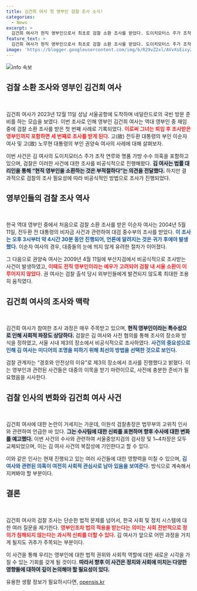 ```yaml
---
title: 김건희 여사 첫 영부인 검찰 조사 소식!
categories:
  - News
excerpt: >
  김건희 여사가 현직 영부인으로서 최초로 검찰 소환 조사를 받았다. 도이치모터스 주가 조작 및 명품 가방 수수 의혹과 관련된 이번 조사는 비공식적으로 진행되었고, 안전상의 이유로 제3의 장소에서 이루어졌다.
feature_text: >
  김건희 여사가 현직 영부인으로서 최초로 검찰 소환 조사를 받았다. 도이치모터스 주가 조작 및 명품 가방 수수 의혹과 관련된 이번 조사는 비공식적으로 진행되었고, 안전상의 이유로 제3의 장소에서 이루어졌다.
image: 'https://blogger.googleusercontent.com/img/b/R29vZ2xl/AVvXsEixyZcFfHzMRdzZMjFBmAUKJYCLCGyLL1o632UiGVXcaFdKo_bkvkuCioo0uUKlGfBVcT3P84aROyZIXSBEx3Aw5nCQ3pTgDom1WDC4m8eifvWiAmWEEVb4x6G_l8C0QH225ldMjyaFvpxGEBGNO37VmDTDMHGhJPq73UglMfDca1-0aw/s1600/blogspot.png'
---
```


<p><img src="https://blogger.googleusercontent.com/img/b/R29vZ2xl/AVvXsEixyZcFfHzMRdzZMjFBmAUKJYCLCGyLL1o632UiGVXcaFdKo_bkvkuCioo0uUKlGfBVcT3P84aROyZIXSBEx3Aw5nCQ3pTgDom1WDC4m8eifvWiAmWEEVb4x6G_l8C0QH225ldMjyaFvpxGEBGNO37VmDTDMHGhJPq73UglMfDca1-0aw/s1600/blogspot.png" alt="info 속보" /></p>

<h2 data-ke-size="size26">검찰 소환 조사와 영부인 김건희 여사</h2>

<p data-ke-size="size16">&nbsp;</p>

<p>김건희 여사가 2023년 12월 11일 성남 서울공항에 도착하며 네덜란드로의 국빈 방문 준비를 하는 모습을 보였다. 이번 조사로 인해 영부인 김건희 여사는 역대 영부인 중 재임 중에 검찰 소환 조사를 받은 첫 번째 사례로 기록되었다. <b><span style="color: #ee2323;">이로써 그녀는 퇴임 후 조사받은 영부인까지 포함하면 세 번째로 조사를 받게 된다.</span></b> 고(故) 전두환 대통령의 부인 이순자 여사 및 고(故) 노무현 대통령의 부인 권양숙 여사의 사레에 대해 살펴보자.</p>

<p>이번 사건은 김 여사의 도이치모터스 주가 조작 연루와 명품 가방 수수 의혹을 포함하고 있으며, 검찰은 이러한 사건에 대한 조사를 비공식적으로 진행해왔다. <b><span style="background-color: #21538527;">김 여사는 법률 대리인을 통해 “현직 영부인을 소환하는 것은 부적절하다”는 의견을 전달했다.</span></b> 하지만 결과적으로 검찰의 조사 필요성에 따라 비공식적인 방법으로 조사가 진행되었다.</p>

<h2 data-ke-size="size26">영부인들의 검찰 조사 역사</h2>

<p data-ke-size="size16">&nbsp;</p>

<p>한국 역대 영부인 중에서 처음으로 검찰 소환 조사를 받은 이순자 여사는 2004년 5월 11일, 전두환 전 대통령의 비자금 사건과 관련하여 대검 중수부의 조사를 받았다. <b><span style="color: #1a5490;">이 조사는 오후 3시부터 약 4시간 30분 동안 진행되어, 언론에 알려지는 것은 귀가 후에야 발생했다.</span></b> 이순자 여사의 경우, 대중들의 눈에 띄지 않게 유려한 절차가 이어졌다.</p>

<p>그 다음으로 권양숙 여사는 2009년 4월 11일에 부산지검에서 비공식적으로 조사받는 사건이 발생하였고, <b><span style="color: #ee2323;">이때도 전직 영부인이라는 예우가 고려되어 검찰 내 서울 소환이 이루어지지 않았다.</span></b> 권 여사는 검찰 출석 당시 외부인들에게 발견되지 않도록 최대한 조용히 움직였다.</p>

<h2 data-ke-size="size26">김건희 여사의 조사와 맥락</h2>

<p data-ke-size="size16">&nbsp;</p>

<p>김건희 여사가 참여한 조사 과정은 매우 주목받고 있으며, <b><span style="background-color: #21538527;">현직 영부인이라는 특수성으로 인해 사회적 파장도 상당하다.</span></b> 검찰은 김 여사와 사전 협의를 통해 조사의 장소와 방식을 정하였고, 서울 시내 제3의 장소에서 비공식적으로 조사하였다. <b><span style="color: #1a5490;">사건의 중요성으로 인해 김 여사는 미디어의 조명을 피하기 위해 최선의 방법을 선택한 것으로 보인다.</span></b></p>

<p>검찰 관계자는 “경호와 안전상의 이유”로 제3의 장소에서 조사를 진행했다고 밝혔다. 이는 영부인과 관련된 사건들은 대중의 이목을 받기 마련이므로, 사전에 충분한 준비가 필요했음을 시사한다.</p>

<h2 data-ke-size="size26">검찰 인사의 변화와 김건희 여사 사건</h2>

<p data-ke-size="size16">&nbsp;</p>

<p>김건희 여사에 대한 논란이 거세지는 가운데, 이원석 검찰총장은 법무부의 고위직 인사와 관련하여 언급한 바 있다. <b><span style="background-color: #21538527;">그는 수사팀에 대한 신뢰를 표현하며 향후 수사에 대한 변화를 예고했다.</span></b> 이번 사건의 수사와 관련하여 서울중앙지검의 검사장 및 1~4차장은 모두 교체되었으며, 이는 김 여사 사건의 복잡성에 기인한다고 할 수 있다.</p>

<p>이와 같은 인사는 현재 진행되고 있는 여러 사건들에 대한 영향력을 미칠 수 있으며, <b><span style="color: #1a5490;">김 여사와 관련된 의혹이 여전히 사회적 관심사로 남아 있음을 보여준다.</span></b> 방식으로 계속해서 지켜봐야 할 부분이다.</p>

<h2 data-ke-size="size26">결론</h2>

<p data-ke-size="size16">&nbsp;</p>

<p>김건희 여사의 검찰 조사는 단순한 법적 문제를 넘어서, 한국 사회 및 정치 시스템에 대한 여러 질문을 제기한다. <b><span style="color: #ee2323;">영부인조차 법의 적용을 받는다는 의미는 사회 전반적으로 정의가 침해되지 않는다는 과시적 신뢰를 더할 수 있다.</span></b> 김 여사가 앞으로 어떤 과정을 거치게 될지도 귀추가 주목되는 부분이다.</p>

<p>이 사건을 통해 우리는 영부인에 대한 법적 권위와 사회적 역할에 대한 새로운 시각을 가질 수 있는 기회를 갖게 될 것이다. <b><span style="background-color: #21538527;">따라서 향후 이 사건은 정치와 사회에 미치는 다양한 영향들에 대하여 깊이 논의해야 할 필요성이 있다.</span></b></p>
유용한 생활 정보가 필요하시다면, <a href="https://opensis.kr" rel="dofollow">opensis.kr</a>



